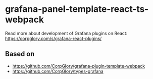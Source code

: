 # grafana-panel-template-react-ts-webpack

Read more about development of Grafana plugins on React: https://corpglory.com/s/grafana-react-plugins/

## Based on
* https://github.com/CorpGlory/grafana-plugin-template-webpack
* https://github.com/CorpGlory/types-grafana
